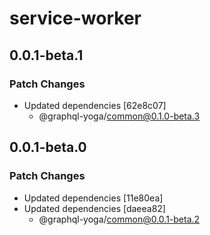 # service-worker

## 0.0.1-beta.1

### Patch Changes

- Updated dependencies [62e8c07]
  - @graphql-yoga/common@0.1.0-beta.3

## 0.0.1-beta.0

### Patch Changes

- Updated dependencies [11e80ea]
- Updated dependencies [daeea82]
  - @graphql-yoga/common@0.0.1-beta.2

